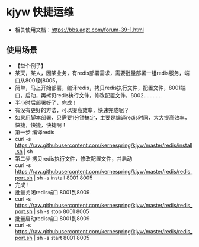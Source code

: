 # kjyw 快捷运维

- 相关使用文档：https://bbs.aqzt.com/forum-39-1.html


## 使用场景
- 【举个例子】
- 某天，某人，因某业务，有redis部署需求，需要批量部署一组redis服务，端口从8001到8005，
- 简单，马上开始部署，编译redis，拷贝redis执行文件，配置文件，8001端口，启动，再拷贝redis执行文件，修改配置文件，8002…………
- 半小时后部署好了，完成！
- 有没有更好的方法，可以提高效率，快速完成呢？
- 如果用脚本部署，只需要1分钟搞定，主要是编译redis时间，大大提高效率，快捷，快捷，快捷啊！
- 第一步 编译redis
- curl -s https://raw.githubusercontent.com/kernespring/kjyw/master/redis/install.sh | sh
- 第二步 拷贝redis执行文件，修改配置文件，并启动
- curl -s https://raw.githubusercontent.com/kernespring/kjyw/master/redis/redis_port.sh | sh -s  install 8001 8005
- 完成！
- 批量关闭redis端口 8001到8009
- curl -s https://raw.githubusercontent.com/kernespring/kjyw/master/redis/redis_port.sh  | sh -s  stop 8001 8005
- 批量启动redis端口 8001到8009
- curl -s https://raw.githubusercontent.com/kernespring/kjyw/master/redis/redis_port.sh  | sh -s  start 8001 8005


